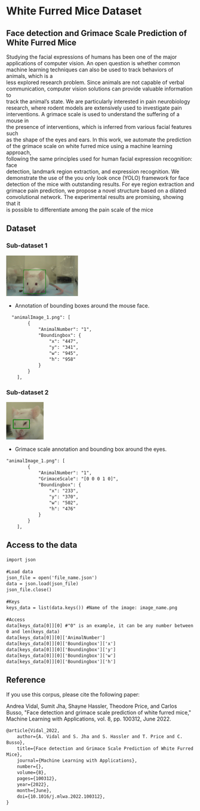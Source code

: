 # White Furred Mice Dataset

## Face	detection	and	Grimace	Scale	Prediction	of	White	Furred	Mice

Studying	the	facial	expressions	of	humans	has	been	one	of	the	major	
applications	of	computer	vision.	An	open	question	is	whether	common	machine	
learning	techniques	can	also	be	used	to	track	behaviors	of	animals,	which	is	a	
less	explored	research	problem.	Since	animals	are	not	capable	of	verbal	
communication,	computer	vision	solutions	can	provide	valuable	information	to	
track	the	animal’s	state.	We	are	particularly	interested	in	pain	neurobiology	
research,	where	rodent	models	are	extensively	used	to	investigate	pain	
interventions.	A	grimace	scale	is	used	to	understand	the	suffering	of	a	mouse	in	
the	presence	of	interventions,	which	is	inferred	from	various	facial	features	such	
as	the	shape	of	the	eyes	and	ears.	In	this	work,	we	automate	the	prediction	of	the	
grimace	scale	on	white	furred	mice	using	a	machine	learning	approach,	
following	the	same	principles	used	for	human	facial	expression	recognition:	face	
detection,	landmark	region	extraction,	and	expression	recognition.	We	
demonstrate	the	use	of	the	you	only look	once	(YOLO)	framework	for	face	
detection	of	the	mice	with	outstanding	results.	For	eye	region	extraction	and	
grimace	pain	prediction,	we	propose	a	novel	structure	based	on	a	dilated	
convolutional	network.	The	experimental	results	are	promising,	showing	that	it	
is	possible	to	differentiate	among	the	pain	scale	of	the	mice

## Dataset

### Sub-dataset 1
<img src="https://github.com/AndreaVidal/WhiteFurredMice_Dataset/blob/main/Images/FaceDetection_example.png?raw" width="192" height="108">

- Annotation of bounding	boxes	around	the	mouse	 face. 
```
  "animalImage_1.png": [
        {
            "AnimalNumber": "1",
            "Boundingbox": {
                "x": "447",
                "y": "341",
                "w": "945",
                "h": "958"
            }
        }
    ],
```


### Sub-dataset 2
<img src="https://github.com/AndreaVidal/WhiteFurredMice_Dataset/blob/main/Images/EyeRegionDetection_example.png?raw" width="100" height="100">

- Grimace scale annotation and bounding	box	around	the eyes. 
```
"animalImage_1.png": [
        {
            "AnimalNumber": "1",
            "GrimaceScale": "[0 0 0 1 0]",
            "Boundingbox": {
                "x": "233",
                "y": "370",
                "w": "502",
                "h": "476"
            }
        }
    ],
```

## Access to the data
```
import json

#Load data
json_file = open('file_name.json')
data = json.load(json_file)
json_file.close()

#Keys
keys_data = list(data.keys()) #Name of the image: image_name.png

#Access
data[keys_data[0]][0] #"0" is an example, it can be any number between 0 and len(keys_data)
data[keys_data[0]][0]['AnimalNumber']
data[keys_data[0]][0]['Boundingbox']['x']
data[keys_data[0]][0]['Boundingbox']['y']
data[keys_data[0]][0]['Boundingbox']['w']
data[keys_data[0]][0]['Boundingbox']['h']

```



## Reference
If you use this corpus, please cite the following paper:

Andrea Vidal, Sumit Jha, Shayne Hassler, Theodore Price, and Carlos Busso, "Face detection and grimace scale prediction of white furred mice," Machine Learning with Applications, vol. 8, pp. 100312, June 2022.

``` 
@article{Vidal_2022,
 	author={A. Vidal and S. Jha and S. Hassler and T. Price and C. Busso},
	title={Face detection and Grimace Scale Prediction of White Furred Mice},
	journal={Machine Learning with Applications},
	number={},
	volume={8},
	pages={100312},
	year={2022},
	month={June},
	doi={10.1016/j.mlwa.2022.100312},
}
```
